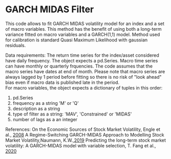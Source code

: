 # GARCH MIDAS Filter

This code allows to fit GARCH MIDAS volatility model for an index and a set of macro variables.
This method has the benefit of using both a long-term variance fitted on macro variables and a GARCH(1,1) model.
Method used for calibration is standard Quasi Maximum Likelihood with gaussian residuals.

Data requirements:
The return time series for the index/asset considered have daily frequency. The object expects a pd.Series.
Macro time series can have monthly or quarterly frquencies. The code assumes that the macro series have dates at end of month.
Please note that macro series are always lagged by 1 period before fitting so there is no risk of "look ahead" bias even if macro data is published late in the period.  
For macro variables, the object expects a dictionary of tuples in this order: 
1) pd.Series
2) frequency as a string 'M' or 'Q'
3) description as a string
4) type of filter as a string: 'MAV', 'Constrained' or 'MIDAS'
5) number of lags as a an integer

References:
On the Economic Sources of Stock Market Volatility, Engle et al., [2008](https://papers.ssrn.com/sol3/papers.cfm?abstract_id=971310)
A Regime-Switching GARCH-MIDAS Approach to Modelling Stock Market Volatility,Naumann, K.W.,[2019](https://thesis.eur.nl/pub/50191) 
Predicting the long-term stock market volatility: A GARCH-MIDAS model with variable selection, T. Fang et al., [2020](https://faculty.ucr.edu/~taelee/paper/2020%20JEF.pdf)
